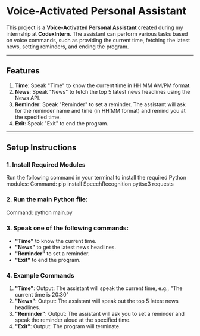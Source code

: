 # Voice-Activated Personal Assistant

This project is a **Voice-Activated Personal Assistant** created during my internship at **CodexIntern**. The assistant can perform various tasks based on voice commands, such as providing the current time, fetching the latest news, setting reminders, and ending the program.

---

## Features
1. **Time**: Speak "Time" to know the current time in HH:MM AM/PM format.
2. **News**: Speak "News" to fetch the top 5 latest news headlines using the News API.
3. **Reminder**: Speak "Reminder" to set a reminder. The assistant will ask for the reminder name and time (in HH:MM format) and remind you at the specified time.
4. **Exit**: Speak "Exit" to end the program.

---

## Setup Instructions
### 1. Install Required Modules
Run the following command in your terminal to install the required Python modules:
Command: pip install SpeechRecognition pyttsx3 requests

### 2. Run the main Python file:
Command: python main.py

### 3. Speak one of the following commands:

- **"Time"** to know the current time.
- **"News"** to get the latest news headlines.
- **"Reminder"** to set a reminder.
- **"Exit"** to end the program.

### 4. Example Commands
1. **"Time"**: Output: The assistant will speak the current time, e.g., "The current time is 20:30"
2. **"News"**: Output: The assistant will speak out the top 5 latest news headlines.
3. **"Reminder"**: Output: The assistant will ask you to set a reminder and speak the reminder aloud at the specified time.
4. **"Exit"**: Output: The program will terminate.

